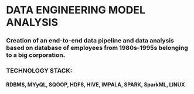 # DATA ENGINEERING MODEL ANALYSIS

### Creation of an end-to-end data pipeline and data analysis based on database of employees from 1980s-1995s belonging to a big corporation.

### TECHNOLOGY STACK:
#### RDBMS, MYyQL, SQOOP, HDFS, HIVE, IMPALA, SPARK, SparkML, LINUX

##
